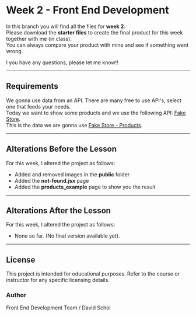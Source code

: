 # Week 2 - Front End Development

In this branch you will find all the files for **week 2**.\
Please download the **starter files** to create the final product for
this week together with me (in class).\
You can always compare your product with mine and see if something went
wrong.

I you have any questions, please let me know!!

------------------------------------------------------------------------

## Requirements

We gonna use data from an API. There are many free to use API's, select one that feeds your needs.\
Today we want to show some products and we use the following API: <a href="https://fakestoreapi.com/" target="_blank">Fake Store</a>.\
This is the data we are gonna use <a href="https://fakestoreapi.com/products/" target="_blank">Fake Store - Products</a>.

------------------------------------------------------------------------

## Alterations Before the Lesson

For this week, I altered the project as follows:

-   Added and removed images in the **public** folder
-   Added the **not-found.jsx** page
-   Added the **products_example** page to show you the result

------------------------------------------------------------------------

## Alterations After the Lesson

For this week, I altered the project as follows:

-   None so far. (No final version available yet).

------------------------------------------------------------------------

## License

This project is intended for educational purposes.
Refer to the course or instructor for any specific licensing details.

### Author

Front End Development Team / David Schol
